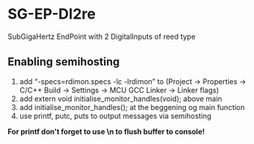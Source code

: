 # SG-EP-DI2re
SubGigaHertz EndPoint with 2 DigitalInputs of reed type

## Enabling semihosting    

1. add “-specs=rdimon.specs -lc -lrdimon” to (Project -> Properties -> C/C++ Build -> Settings -> MCU GCC Linker -> Linker flags)
2. add extern void initialise_monitor_handles(void); above main
3. add initialise_monitor_handles(); at the beggening og main function
4. use printf, putc, puts to output messages via semihosting

**For printf don't forget to use \n to flush buffer to console!** 

